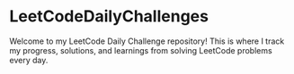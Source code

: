 # LeetCodeDailyChallenges
Welcome to my LeetCode Daily Challenge repository! This is where I track my progress, solutions, and learnings from solving LeetCode problems every day.
